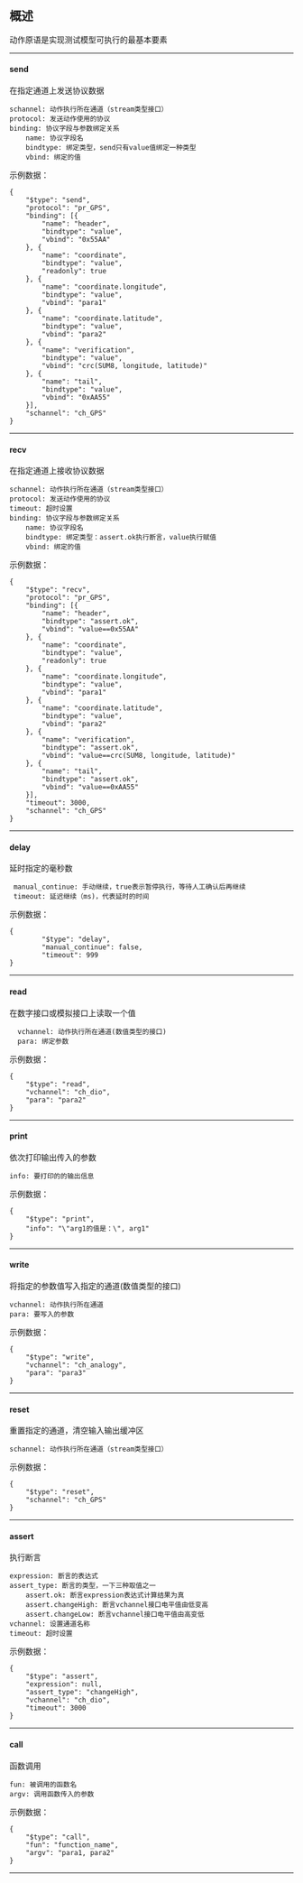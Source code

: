 ## 概述

动作原语是实现测试模型可执行的最基本要素

---

#### send

在指定通道上发送协议数据

    schannel: 动作执行所在通道（stream类型接口）
    protocol: 发送动作使用的协议
    binding: 协议字段与参数绑定关系
        name: 协议字段名
        bindtype: 绑定类型，send只有value值绑定一种类型
        vbind: 绑定的值

示例数据：

    {
        "$type": "send",
        "protocol": "pr_GPS",
        "binding": [{
            "name": "header",
            "bindtype": "value",
            "vbind": "0x55AA"
        }, {
            "name": "coordinate",
            "bindtype": "value",
            "readonly": true
        }, {
            "name": "coordinate.longitude",
            "bindtype": "value",
            "vbind": "para1"
        }, {
            "name": "coordinate.latitude",
            "bindtype": "value",
            "vbind": "para2"
        }, {
            "name": "verification",
            "bindtype": "value",
            "vbind": "crc(SUM8, longitude, latitude)"
        }, {
            "name": "tail",
            "bindtype": "value",
            "vbind": "0xAA55"
        }],
        "schannel": "ch_GPS"
    }


---

#### recv

在指定通道上接收协议数据

    schannel: 动作执行所在通道（stream类型接口）
    protocol: 发送动作使用的协议
    timeout: 超时设置
    binding: 协议字段与参数绑定关系
        name: 协议字段名
        bindtype: 绑定类型：assert.ok执行断言，value执行赋值
        vbind: 绑定的值
        

示例数据：

    {
        "$type": "recv",
        "protocol": "pr_GPS",
        "binding": [{
            "name": "header",
            "bindtype": "assert.ok",
            "vbind": "value==0x55AA"
        }, {
            "name": "coordinate",
            "bindtype": "value",
            "readonly": true
        }, {
            "name": "coordinate.longitude",
            "bindtype": "value",
            "vbind": "para1"
        }, {
            "name": "coordinate.latitude",
            "bindtype": "value",
            "vbind": "para2"
        }, {
            "name": "verification",
            "bindtype": "assert.ok",
            "vbind": "value==crc(SUM8, longitude, latitude)"
        }, {
            "name": "tail",
            "bindtype": "assert.ok",
            "vbind": "value==0xAA55"
        }],
        "timeout": 3000,
        "schannel": "ch_GPS"
    }

---

#### delay

延时指定的毫秒数

     manual_continue: 手动继续，true表示暂停执行，等待人工确认后再继续
     timeout: 延迟继续（ms)，代表延时的时间
	 
示例数据：

	{
	        "$type": "delay",
	        "manual_continue": false,
	        "timeout": 999
	}
	
---	

#### read

在数字接口或模拟接口上读取一个值

      vchannel: 动作执行所在通道(数值类型的接口)
      para: 绑定参数

示例数据：

	{
		"$type": "read",
		"vchannel": "ch_dio",
		"para": "para2"
	}
---

#### print

依次打印输出传入的参数

    info: 要打印的的输出信息
        

示例数据：


	{
		"$type": "print",
		"info": "\"arg1的值是：\", arg1"
	}
	
---

#### write

将指定的参数值写入指定的通道(数值类型的接口)

    vchannel: 动作执行所在通道
    para: 要写入的参数

示例数据：

	{
		"$type": "write",
		"vchannel": "ch_analogy",
		"para": "para3"
	}

---

#### reset

重置指定的通道，清空输入输出缓冲区

    schannel: 动作执行所在通道（stream类型接口）
        

示例数据：

	{
		"$type": "reset",
		"schannel": "ch_GPS"
	}

---
#### assert

执行断言

	expression: 断言的表达式
	assert_type: 断言的类型，一下三种取值之一
		assert.ok: 断言expression表达式计算结果为真
		assert.changeHigh: 断言vchannel接口电平值由低变高
		assert.changeLow: 断言vchannel接口电平值由高变低
	vchannel: 设置通道名称
	timeout: 超时设置

示例数据：

	{
		"$type": "assert",
		"expression": null,
		"assert_type": "changeHigh",
		"vchannel": "ch_dio",
		"timeout": 3000
	}

---
#### call

函数调用

    fun: 被调用的函数名
    argv: 调用函数传入的参数
   

示例数据：

	{
		"$type": "call",
		"fun": "function_name",
		"argv": "para1, para2"
	}

---
